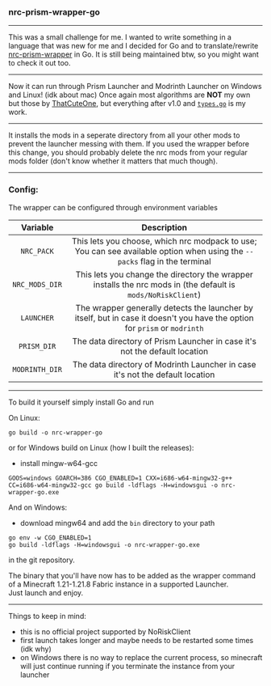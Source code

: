 ### nrc-prism-wrapper-go

---

This was a small challenge for me.
I wanted to write something in a language that was new for me and I decided for Go and to translate/rewrite [nrc-prism-wrapper](https://github.com/ThatCuteOne/nrc-prism-wrapper) in Go.
It is still being maintained btw, so you might want to check it out too.

---

Now it can run through Prism Launcher and Modrinth Launcher on Windows and Linux! (idk about mac)
Once again most algorithms are **NOT** my own but those by [ThatCuteOne](https://github.com/ThatCuteOne), but everything after v1.0 and [`types.go`](./types.go) is my work.

---

It installs the mods in a seperate directory from all your other mods to prevent the launcher messing with them.
If you used the wrapper before this change, you should probably delete the nrc mods from your regular mods folder (don't know whether it matters that much though).

---

### Config:

The wrapper can be configured through environment variables

|    Variable    |                                                        Description                                                         |
| :------------: | :------------------------------------------------------------------------------------------------------------------------: |
|   `NRC_PACK`   | This lets you choose, which nrc modpack to use; You can see available option when using the `--packs` flag in the terminal |
| `NRC_MODS_DIR` |        This lets you change the directory the wrapper installs the nrc mods in (the default is `mods/NoRiskClient`)        |
|   `LAUNCHER`   | The wrapper generally detects the launcher by itself, but in case it doesn't you have the option for `prism` or `modrinth` |
|  `PRISM_DIR`   |                         The data directory of Prism Launcher in case it's not the default location                         |
| `MODRINTH_DIR` |                       The data directory of Modrinth Launcher in case it's not the default location                        |

---

To build it yourself simply install Go and run

On Linux:

```
go build -o nrc-wrapper-go
```

or for Windows build on Linux (how I built the releases):

- install mingw-w64-gcc

```
GOOS=windows GOARCH=386 CGO_ENABLED=1 CXX=i686-w64-mingw32-g++ CC=i686-w64-mingw32-gcc go build -ldflags -H=windowsgui -o nrc-wrapper-go.exe
```

And on Windows:

- download mingw64 and add the `bin` directory to your path

```
go env -w CGO_ENABLED=1
go build -ldflags -H=windowsgui -o nrc-wrapper-go.exe
```

in the git repository.

The binary that you'll have now has to be added as the wrapper command of a Minecraft 1.21-1.21.8 Fabric instance in a supported Launcher.<br>
Just launch and enjoy.

---

Things to keep in mind:

- this is no official project supported by NoRiskClient
- first launch takes longer and maybe needs to be restarted some times (idk why)
- on Windows there is no way to replace the current process, so minecraft will just continue running if you terminate the instance from your launcher
